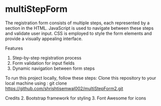 # multiStepForm

The registration form consists of multiple steps, each represented by a section in the HTML. JavaScript is used to navigate between these steps and validate user input. CSS is employed to style the form elements and provide a visually appealing interface.

Features
1. Step-by-step registration process
2. Form validation for input fields
3. Dynamic navigation between form steps
   

To run this project locally, follow these steps:
Clone this repository to your local machine using :
git clone https://github.com/shrishtisemwal002/multiStepForm2.git


Credits
2. Bootstrap framework for styling
3. Font Awesome for icons

